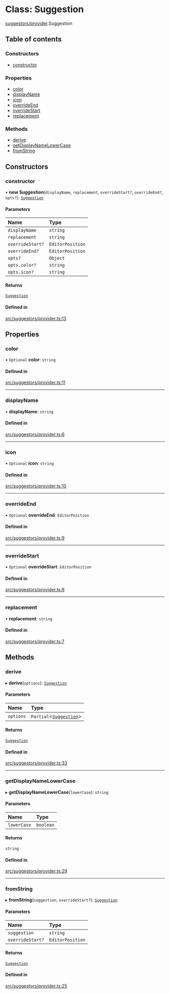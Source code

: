 # Class: Suggestion

[suggestors/provider](../wiki/suggestors.provider).Suggestion

## Table of contents

### Constructors

- [constructor](../wiki/suggestors.provider.Suggestion#constructor)

### Properties

- [color](../wiki/suggestors.provider.Suggestion#color)
- [displayName](../wiki/suggestors.provider.Suggestion#displayname)
- [icon](../wiki/suggestors.provider.Suggestion#icon)
- [overrideEnd](../wiki/suggestors.provider.Suggestion#overrideend)
- [overrideStart](../wiki/suggestors.provider.Suggestion#overridestart)
- [replacement](../wiki/suggestors.provider.Suggestion#replacement)

### Methods

- [derive](../wiki/suggestors.provider.Suggestion#derive)
- [getDisplayNameLowerCase](../wiki/suggestors.provider.Suggestion#getdisplaynamelowercase)
- [fromString](../wiki/suggestors.provider.Suggestion#fromstring)

## Constructors

### constructor

• **new Suggestion**(`displayName`, `replacement`, `overrideStart?`, `overrideEnd?`, `opts?`): [`Suggestion`](../wiki/suggestors.provider.Suggestion)

#### Parameters

| Name | Type |
| :------ | :------ |
| `displayName` | `string` |
| `replacement` | `string` |
| `overrideStart?` | `EditorPosition` |
| `overrideEnd?` | `EditorPosition` |
| `opts?` | `Object` |
| `opts.color?` | `string` |
| `opts.icon?` | `string` |

#### Returns

[`Suggestion`](../wiki/suggestors.provider.Suggestion)

#### Defined in

[src/suggestors/provider.ts:13](https://github.com/MsgtGreer/ToDoMD/blob/c649f42/src/suggestors/provider.ts#L13)

## Properties

### color

• `Optional` **color**: `string`

#### Defined in

[src/suggestors/provider.ts:11](https://github.com/MsgtGreer/ToDoMD/blob/c649f42/src/suggestors/provider.ts#L11)

___

### displayName

• **displayName**: `string`

#### Defined in

[src/suggestors/provider.ts:6](https://github.com/MsgtGreer/ToDoMD/blob/c649f42/src/suggestors/provider.ts#L6)

___

### icon

• `Optional` **icon**: `string`

#### Defined in

[src/suggestors/provider.ts:10](https://github.com/MsgtGreer/ToDoMD/blob/c649f42/src/suggestors/provider.ts#L10)

___

### overrideEnd

• `Optional` **overrideEnd**: `EditorPosition`

#### Defined in

[src/suggestors/provider.ts:9](https://github.com/MsgtGreer/ToDoMD/blob/c649f42/src/suggestors/provider.ts#L9)

___

### overrideStart

• `Optional` **overrideStart**: `EditorPosition`

#### Defined in

[src/suggestors/provider.ts:8](https://github.com/MsgtGreer/ToDoMD/blob/c649f42/src/suggestors/provider.ts#L8)

___

### replacement

• **replacement**: `string`

#### Defined in

[src/suggestors/provider.ts:7](https://github.com/MsgtGreer/ToDoMD/blob/c649f42/src/suggestors/provider.ts#L7)

## Methods

### derive

▸ **derive**(`options`): [`Suggestion`](../wiki/suggestors.provider.Suggestion)

#### Parameters

| Name | Type |
| :------ | :------ |
| `options` | `Partial`\<[`Suggestion`](../wiki/suggestors.provider.Suggestion)\> |

#### Returns

[`Suggestion`](../wiki/suggestors.provider.Suggestion)

#### Defined in

[src/suggestors/provider.ts:33](https://github.com/MsgtGreer/ToDoMD/blob/c649f42/src/suggestors/provider.ts#L33)

___

### getDisplayNameLowerCase

▸ **getDisplayNameLowerCase**(`lowerCase`): `string`

#### Parameters

| Name | Type |
| :------ | :------ |
| `lowerCase` | `boolean` |

#### Returns

`string`

#### Defined in

[src/suggestors/provider.ts:29](https://github.com/MsgtGreer/ToDoMD/blob/c649f42/src/suggestors/provider.ts#L29)

___

### fromString

▸ **fromString**(`suggestion`, `overrideStart?`): [`Suggestion`](../wiki/suggestors.provider.Suggestion)

#### Parameters

| Name | Type |
| :------ | :------ |
| `suggestion` | `string` |
| `overrideStart?` | `EditorPosition` |

#### Returns

[`Suggestion`](../wiki/suggestors.provider.Suggestion)

#### Defined in

[src/suggestors/provider.ts:25](https://github.com/MsgtGreer/ToDoMD/blob/c649f42/src/suggestors/provider.ts#L25)
